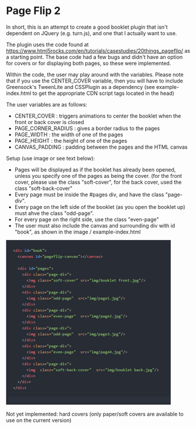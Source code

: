 
# Page Flip 2
In short, this is an attempt to create a good booklet plugin that isn't dependent on JQuery (e.g. turn.js), and one that I actually want to use.

The plugin uses the code found at https://www.html5rocks.com/en/tutorials/casestudies/20things_pageflip/ as a starting point. The base code had a few bugs and didn't have an option for covers or for displaying both pages, so these were implemented.

Within the code, the user may play around with the variables. Please note that if you use the CENTER_COVER variable, then you will have to include Greensock's TweenLite and CSSPlugin as a dependency (see example-index.html to get the appropriate CDN script tags located in the head)

The user variables are as follows: 
- CENTER_COVER : triggers animations to center the booklet when the front or back cover is closed
- PAGE_CORNER_RADIUS : gives a border radius to the pages
- PAGE_WIDTH : the width of one of the pages
- PAGE_HEIGHT : the height of one of the pages
- CANVAS_PADDING : padding between the pages and the HTML canvas

Setup (use image or see text below):
- Pages will be displayed as if the booklet has already been opened, unless you specify one of the pages as being the cover. (for the front cover, please use the class "soft-cover", for the back cover, used the class "soft-back-cover"
- Every page must be inside the #pages div, and have the class "page-div".
- Every page on the left side of the booklet (as you open the booklet up) must ahve the class "odd-page".
- For every page on the right side, use the class "even-page"
- The user must also include the canvas and surrounding div with id "book", as shown in the image / example-index.html

![Example Image](https://raw.githubusercontent.com/clw8/page-flip2/master/page-flip2.png)


Not yet implemented: hard covers (only paper/soft covers are available to use on the current version)
